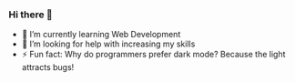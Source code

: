 ### Hi there 👋

- 🌱 I’m currently learning Web Development
- 🤔 I’m looking for help with increasing my skills
- ⚡ Fun fact: Why do programmers prefer dark mode? Because the light attracts bugs!
<!--
**oplipto/oplipto** is a ✨ _special_ ✨ repository because its `README.md` (this file) appears on your GitHub profile.
-->
